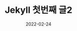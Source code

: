 ---
date: 2022-02-24
title: "Jekyll 첫번째 글2"
#categories: blog
#tags: jekyll
# 목차
toc: true  
toc_sticky: true 
---
